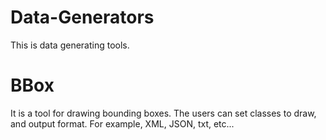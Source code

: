 # Data-Generators
This is data generating tools.

# BBox
It is a tool for drawing bounding boxes. The users can set classes to draw, and output format. For example, XML, JSON, txt, etc...
